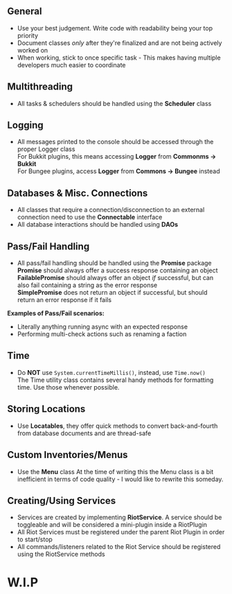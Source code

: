 ## General
* Use your best judgement. Write code with readability being your top priority
* Document classes *only* after they're finalized and are not being actively worked on
* When working, stick to once specific task - This makes having multiple developers much easier to coordinate

## Multithreading
* All tasks & schedulers should be handled using the **Scheduler** class

## Logging
* All messages printed to the console should be accessed through the proper Logger class  
For Bukkit plugins, this means accessing **Logger** from **Commonms -> Bukkit**  
For Bungee plugins, access **Logger** from **Commons -> Bungee** instead

## Databases & Misc. Connections
* All classes that require a connection/disconnection to an external connection need to use the **Connectable** interface
* All database interactions should be handled using **DAOs**

## Pass/Fail Handling
* All pass/fail handling should be handled using the **Promise** package  
**Promise** should always offer a success response containing an object  
**FailablePromise** should always offer an object *if* successful, but can also fail containing a string as the error response  
**SimplePromise** does not return an object if successful, but should return an error response if it fails  

**Examples of Pass/Fail scenarios:**
* Literally anything running async with an expected response
* Performing multi-check actions such as renaming a faction

## Time
* Do **NOT** use `System.currentTimeMillis()`, instead, use `Time.now()`  
The Time utility class contains several handy methods for formatting time. Use those whenever possible.

## Storing Locations
* Use **Locatables**, they offer quick methods to convert back-and-fourth from database documents and are thread-safe

## Custom Inventories/Menus
* Use the **Menu** class
At the time of writing this the Menu class is a bit inefficient in terms of code quality - I would like to rewrite this someday.

## Creating/Using Services
* Services are created by implementing **RiotService**. A service should be toggleable and will be considered a mini-plugin inside a RiotPlugin
* All Riot Services must be registered under the parent Riot Plugin in order to start/stop
* All commands/listeners related to the Riot Service should be registered using the RiotService methods

# W.I.P